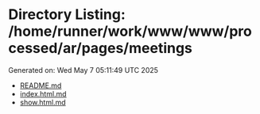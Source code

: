 # Directory Listing: /home/runner/work/www/www/processed/ar/pages/meetings
Generated on: Wed May  7 05:11:49 UTC 2025

- [README.md](README.md)
- [index.html.md](index.html.md)
- [show.html.md](show.html.md)
